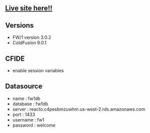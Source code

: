 ## [Live site here!!](http://accountability.directory/fw1test/) ##

## Versions ##
* FW/1 version 3.0.2
* ColdFusion 9.0.1

## CFIDE ##
* enable session variables

## Datasource ##
* name : fw1db
* database : fw1db
* server : reacto.c4pesbmzuwhm.us-west-2.rds.amazonaws.com
* port : 1433
* username : fw1
* password : welcome